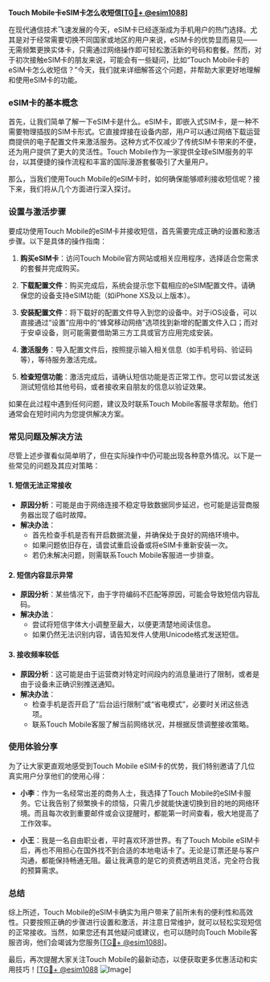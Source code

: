 **Touch Mobile卡eSIM卡怎么收短信[[TG💪+ @esim1088](https://t.me/s/esim1088)]**

在现代通信技术飞速发展的今天，eSIM卡已经逐渐成为手机用户的热门选择。尤其是对于经常需要切换不同国家或地区的用户来说，eSIM卡的优势显而易见——无需频繁更换实体卡，只需通过网络操作即可轻松激活新的号码和套餐。然而，对于初次接触eSIM卡的朋友来说，可能会有一些疑问，比如“Touch Mobile卡的eSIM卡怎么收短信？”今天，我们就来详细解答这个问题，并帮助大家更好地理解和使用eSIM卡的功能。

### eSIM卡的基本概念

首先，让我们简单了解一下eSIM卡是什么。eSIM卡，即嵌入式SIM卡，是一种不需要物理插拔的SIM卡形式。它直接焊接在设备内部，用户可以通过网络下载运营商提供的电子配置文件来激活服务。这种方式不仅减少了传统SIM卡带来的不便，还为用户提供了更大的灵活性。Touch Mobile作为一家提供全球eSIM服务的平台，以其便捷的操作流程和丰富的国际漫游套餐吸引了大量用户。

那么，当我们使用Touch Mobile的eSIM卡时，如何确保能够顺利接收短信呢？接下来，我们将从几个方面进行深入探讨。

### 设置与激活步骤

要成功使用Touch Mobile的eSIM卡并接收短信，首先需要完成正确的设置和激活步骤。以下是具体的操作指南：

1. **购买eSIM卡**：访问Touch Mobile官方网站或相关应用程序，选择适合您需求的套餐并完成购买。
   
2. **下载配置文件**：购买完成后，系统会提示您下载相应的eSIM配置文件。请确保您的设备支持eSIM功能（如iPhone XS及以上版本）。

3. **安装配置文件**：将下载好的配置文件导入到您的设备中。对于iOS设备，可以直接通过“设置”应用中的“蜂窝移动网络”选项找到新增的配置文件入口；而对于安卓设备，则可能需要借助第三方工具或官方应用完成安装。

4. **激活服务**：导入配置文件后，按照提示输入相关信息（如手机号码、验证码等），等待服务激活完成。

5. **检查短信功能**：激活完成后，请确认短信功能是否正常工作。您可以尝试发送测试短信给其他号码，或者接收来自朋友的信息以验证效果。

如果在此过程中遇到任何问题，建议及时联系Touch Mobile客服寻求帮助。他们通常会在短时间内为您提供解决方案。

### 常见问题及解决方法

尽管上述步骤看似简单明了，但在实际操作中仍可能出现各种意外情况。以下是一些常见的问题及其应对策略：

#### 1. 短信无法正常接收
   - **原因分析**：可能是由于网络连接不稳定导致数据同步延迟，也可能是运营商服务器出现了临时故障。
   - **解决办法**：
     - 首先检查手机是否有开启数据流量，并确保处于良好的网络环境中。
     - 如果问题依旧存在，请尝试重启设备或将eSIM卡重新安装一次。
     - 若仍未解决问题，则需联系Touch Mobile客服进一步排查。

#### 2. 短信内容显示异常
   - **原因分析**：某些情况下，由于字符编码不匹配等原因，可能会导致短信内容乱码。
   - **解决办法**：
     - 尝试将短信字体大小调整至最大，以便更清楚地阅读信息。
     - 如果仍然无法识别内容，请告知发件人使用Unicode格式发送短信。

#### 3. 接收频率较低
   - **原因分析**：这可能是由于运营商对特定时间段内的消息量进行了限制，或者是由于设备未正确识别推送通知。
   - **解决办法**：
     - 检查手机是否开启了“后台运行限制”或“省电模式”，必要时关闭这些选项。
     - 联系Touch Mobile客服了解当前网络状况，并根据反馈调整接收策略。

### 使用体验分享

为了让大家更直观地感受到Touch Mobile eSIM卡的优势，我们特别邀请了几位真实用户分享他们的使用心得：

- **小李**：作为一名经常出差的商务人士，我选择了Touch Mobile的eSIM卡服务。它让我告别了频繁换卡的烦恼，只需几步就能快速切换到目的地的网络环境。而且每次收到重要邮件或会议提醒时，都能第一时间查看，极大地提高了工作效率。

- **小王**：我是一名自由职业者，平时喜欢环游世界。有了Touch Mobile eSIM卡后，再也不用担心在国外找不到合适的本地电话卡了。无论是订票还是与客户沟通，都能保持畅通无阻。最让我满意的是它的资费透明且灵活，完全符合我的预算需求。

### 总结

综上所述，Touch Mobile的eSIM卡确实为用户带来了前所未有的便利性和高效性。只要按照正确的步骤进行设置和激活，并注意日常维护，就可以轻松实现短信的正常接收。当然，如果您还有其他疑问或建议，也可以随时向Touch Mobile客服咨询，他们会竭诚为您服务[[TG💪+ @esim1088](https://t.me/s/esim1088)]。

最后，再次提醒大家关注Touch Mobile的最新动态，以便获取更多优惠活动和实用技巧！[[TG💪+ @esim1088](https://t.me/s/esim1088) ![Image](https://i.postimg.cc/4NQfJmqS/Snipaste-2025-05-13-00-14-12.png)]